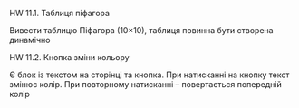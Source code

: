 HW 11.1. Таблиця піфагора

Вивести таблицю Піфагора (10×10), таблиця повинна бути створена динамічно

HW 11.2. Кнопка зміни кольору

Є блок із текстом на сторінці та кнопка. При натисканні на кнопку текст змінює колір. При повторному натисканні – повертається попередній колір
